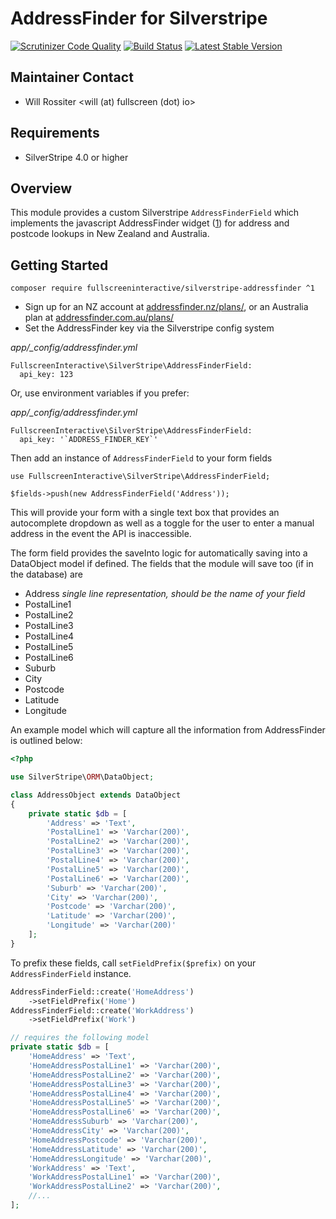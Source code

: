 # AddressFinder for Silverstripe

[![Scrutinizer Code Quality](https://scrutinizer-ci.com/g/fullscreeninteractive/silverstripe-addressfinder/badges/quality-score.png?b=master)](https://scrutinizer-ci.com/g/fullscreeninteractive/silverstripe-addressfinder/?branch=master)
[![Build Status](https://travis-ci.org/fullscreeninteractive/silverstripe-addressfinder.svg?branch=master)](https://travis-ci.org/fullscreeninteractive/silverstripe-addressfinder)
[![Latest Stable Version](https://poser.pugx.org/fullscreeninteractive/silverstripe-addressfinder/v/stable)](https://packagist.org/packages/fullscreeninteractive/silverstripe-addressfinder)

## Maintainer Contact
 * Will Rossiter
   <will (at) fullscreen (dot) io>

## Requirements
 * SilverStripe 4.0 or higher

## Overview

This module provides a custom Silverstripe `AddressFinderField` which implements the
javascript AddressFinder widget ([1](http://addressfinder.co.nz/docs/widget_docs)) for address and postcode lookups in New Zealand and Australia.

## Getting Started

```
composer require fullscreeninteractive/silverstripe-addressfinder ^1
```

* Sign up for an NZ account at [addressfinder.nz/plans/](https://www.addressfinder.nz/plans/), or an Australia plan at [addressfinder.com.au/plans/](https://www.addressfinder.com.au/plans/)
* Set the AddressFinder key via the Silverstripe config system

*app/_config/addressfinder.yml*
```
FullscreenInteractive\SilverStripe\AddressFinderField:
  api_key: 123
```

Or, use environment variables if you prefer:

*app/_config/addressfinder.yml*
```
FullscreenInteractive\SilverStripe\AddressFinderField:
  api_key: '`ADDRESS_FINDER_KEY`'
```

Then add an instance of `AddressFinderField` to your form fields

```
use FullscreenInteractive\SilverStripe\AddressFinderField;

$fields->push(new AddressFinderField('Address'));
```

This will provide your form with a single text box that provides an autocomplete
dropdown as well as a toggle for the user to enter a manual address in the event
the API is inaccessible.

The form field provides the saveInto logic for automatically saving into a
DataObject model if defined. The fields that the module will save too (if in the
database) are

* Address *single line representation, should be the name of your field*
* PostalLine1
* PostalLine2
* PostalLine3
* PostalLine4
* PostalLine5
* PostalLine6
* Suburb
* City
* Postcode
* Latitude
* Longitude

An example model which will capture all the information from AddressFinder is
outlined below:

```php
<?php

use SilverStripe\ORM\DataObject;

class AddressObject extends DataObject
{
    private static $db = [
        'Address' => 'Text',
        'PostalLine1' => 'Varchar(200)',
        'PostalLine2' => 'Varchar(200)',
        'PostalLine3' => 'Varchar(200)',
        'PostalLine4' => 'Varchar(200)',
        'PostalLine5' => 'Varchar(200)',
        'PostalLine6' => 'Varchar(200)',
        'Suburb' => 'Varchar(200)',
        'City' => 'Varchar(200)',
        'Postcode' => 'Varchar(200)',
        'Latitude' => 'Varchar(200)',
        'Longitude' => 'Varchar(200)'
    ];
}
```

To prefix these fields, call `setFieldPrefix($prefix)`  on your `AddressFinderField` 
instance.

```php
AddressFinderField::create('HomeAddress')
    ->setFieldPrefix('Home')
AddressFinderField::create('WorkAddress')
    ->setFieldPrefix('Work')

// requires the following model
private static $db = [
    'HomeAddress' => 'Text',
    'HomeAddressPostalLine1' => 'Varchar(200)',
    'HomeAddressPostalLine2' => 'Varchar(200)',
    'HomeAddressPostalLine3' => 'Varchar(200)',
    'HomeAddressPostalLine4' => 'Varchar(200)',
    'HomeAddressPostalLine5' => 'Varchar(200)',
    'HomeAddressPostalLine6' => 'Varchar(200)',
    'HomeAddressSuburb' => 'Varchar(200)',
    'HomeAddressCity' => 'Varchar(200)',
    'HomeAddressPostcode' => 'Varchar(200)',
    'HomeAddressLatitude' => 'Varchar(200)',
    'HomeAddressLongitude' => 'Varchar(200)',
    'WorkAddress' => 'Text',
    'WorkAddressPostalLine1' => 'Varchar(200)',
    'WorkAddressPostalLine2' => 'Varchar(200)',
    //...
];
```

